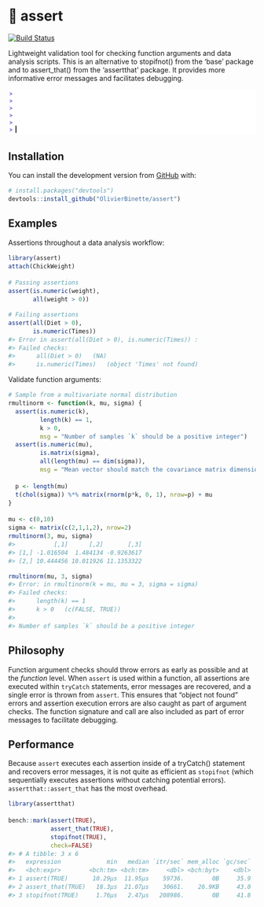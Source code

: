 
<!-- README.md is generated from README.Rmd. Please edit that file -->

# :eyes: assert

<!-- badges: start -->

[![Build
Status](https://travis-ci.org/OlivierBinette/assert.svg?branch=master)](https://travis-ci.org/OlivierBinette/assert)
<!-- badges: end -->

Lightweight validation tool for checking function arguments and data
analysis scripts. This is an alternative to stopifnot() from the ‘base’
package and to assert\_that() from the ‘assertthat’ package. It provides
more informative error messages and facilitates debugging.

<img src="gif.gif" width="700">

## Installation

<!--You can install the released version of assert from [CRAN](https://CRAN.R-project.org) with:

``` r
install.packages("assert")
```

And the development version from [GitHub](https://github.com/) with:
-->

You can install the development version from
[GitHub](https://github.com/) with:

``` r
# install.packages("devtools")
devtools::install_github("OlivierBinette/assert")
```

## Examples

Assertions throughout a data analysis workflow:

``` r
library(assert)
attach(ChickWeight)

# Passing assertions
assert(is.numeric(weight),
       all(weight > 0))
```

``` r
# Failing assertions
assert(all(Diet > 0),
       is.numeric(Times))
#> Error in assert(all(Diet > 0), is.numeric(Times)) : 
#> Failed checks: 
#>      all(Diet > 0)   (NA)
#>      is.numeric(Times)   (object 'Times' not found)
```

Validate function arguments:

``` r
# Sample from a multivariate normal distribution
rmultinorm <- function(k, mu, sigma) {
  assert(is.numeric(k),
         length(k) == 1,
         k > 0,
         msg = "Number of samples `k` should be a positive integer")
  assert(is.numeric(mu),
         is.matrix(sigma),
         all(length(mu) == dim(sigma)),
         msg = "Mean vector should match the covariance matrix dimensions.")

  p <- length(mu)
  t(chol(sigma)) %*% matrix(rnorm(p*k, 0, 1), nrow=p) + mu
}

mu <- c(0,10)
sigma <- matrix(c(2,1,1,2), nrow=2)
rmultinorm(3, mu, sigma)
#>           [,1]      [,2]       [,3]
#> [1,] -1.016504  1.484134 -0.9263617
#> [2,] 10.444456 10.011926 11.1353322
```

``` r
rmultinorm(mu, 3, sigma)
#> Error: in rmultinorm(k = mu, mu = 3, sigma = sigma)
#> Failed checks: 
#>      length(k) == 1
#>      k > 0   (c(FALSE, TRUE))
#>
#> Number of samples `k` should be a positive integer 
```

## Philosophy

Function argument checks should throw errors as early as possible and at
the *function* level. When `assert` is used within a function, all
assertions are executed within `tryCatch` statements, error messages are
recovered, and a single error is thrown from `assert`. This ensures that
“object not found” errors and assertion execution errors are also caught
as part of argument checks. The function signature and call are also
included as part of error messages to facilitate debugging.

## Performance

Because `assert` executes each assertion inside of a tryCatch()
statement and recovers error messages, it is not quite as efficient as
`stopifnot` (which sequentially executes assertions without catching
potential errors). `assertthat::assert_that` has the most overhead.

``` r
library(assertthat)

bench::mark(assert(TRUE),
            assert_that(TRUE),
            stopifnot(TRUE),
            check=FALSE)
#> # A tibble: 3 x 6
#>   expression             min   median `itr/sec` mem_alloc `gc/sec`
#>   <bch:expr>        <bch:tm> <bch:tm>     <dbl> <bch:byt>    <dbl>
#> 1 assert(TRUE)       10.29µs  11.95µs    59736.        0B     35.9
#> 2 assert_that(TRUE)   18.3µs  21.07µs    30661.    26.9KB     43.0
#> 3 stopifnot(TRUE)     1.76µs   2.47µs   208986.        0B     41.8
```
